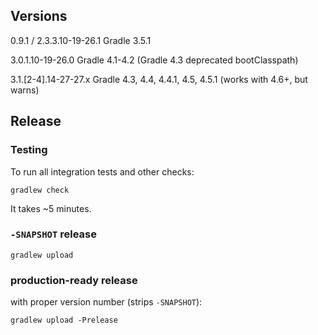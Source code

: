 ## Versions

0.9.1 / 2.3.3.10-19-26.1 Gradle 3.5.1

3.0.1.10-19-26.0 Gradle 4.1-4.2 (Gradle 4.3 deprecated bootClasspath)

3.1.\[2-4].14-27-27.x Gradle 4.3, 4.4, 4.4.1, 4.5, 4.5.1 (works with 4.6+, but warns)

## Release
### Testing
To run all integration tests and other checks:
```terminal
gradlew check
```
It takes ~5 minutes.

### `-SNAPSHOT` release
```terminal
gradlew upload
```

### production-ready release
with proper version number (strips `-SNAPSHOT`):
```terminal
gradlew upload -Prelease
```
